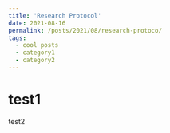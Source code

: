 ```yaml
---
title: 'Research Protocol'
date: 2021-08-16
permalink: /posts/2021/08/research-protoco/
tags:
  - cool posts
  - category1
  - category2
---
```


# test1

test2
